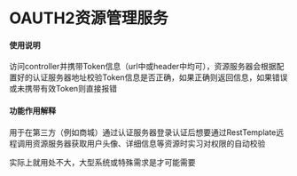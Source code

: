 # OAUTH2资源管理服务

#### 使用说明
访问controller并携带Token信息（url中或header中均可），资源服务器会根据配置好的认证服务器地址校验Token信息是否正确，如果正确则返回信息，如果错误或未携带有效Token则直接报错

#### 功能作用解释
用于在第三方（例如商城）通过认证服务器登录认证后想要通过RestTemplate远程调用资源服务器获取用户头像、详细信息等资源时实习对权限的自动校验

实际上就用处不大，大型系统或特殊需求是才可能需要